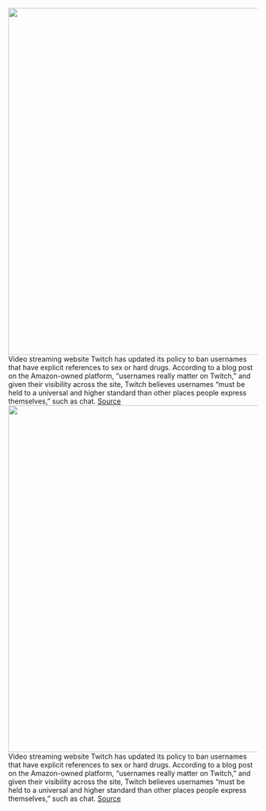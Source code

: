 <img src='https://cdn.vox-cdn.com/thumbor/dxpt6BY2pG4zQ5S4I5kFVgQHxT8=/0x0:2040x1360/1200x800/filters:focal(857x517:1183x843)/cdn.vox-cdn.com/uploads/chorus_image/image/70497926/acastro_181026_1777_twitch_0003.0.jpg' width='700px' /><br/>
Video streaming website Twitch has updated its policy to ban usernames that have explicit references to sex or hard drugs. According to a blog post on the Amazon-owned platform, “usernames really matter on Twitch,” and given their visibility across the site, Twitch believes usernames “must be held to a universal and higher standard than other places people express themselves,” such as chat.
<a href='https://www.theverge.com/2022/2/11/22929106/twitch-changes-rules-usernames-sex-drugs'> Source <a/><img src='https://cdn.vox-cdn.com/thumbor/dxpt6BY2pG4zQ5S4I5kFVgQHxT8=/0x0:2040x1360/1200x800/filters:focal(857x517:1183x843)/cdn.vox-cdn.com/uploads/chorus_image/image/70497926/acastro_181026_1777_twitch_0003.0.jpg' width='700px' /><br/>
Video streaming website Twitch has updated its policy to ban usernames that have explicit references to sex or hard drugs. According to a blog post on the Amazon-owned platform, “usernames really matter on Twitch,” and given their visibility across the site, Twitch believes usernames “must be held to a universal and higher standard than other places people express themselves,” such as chat.
<a href='https://www.theverge.com/2022/2/11/22929106/twitch-changes-rules-usernames-sex-drugs'> Source <a/>
